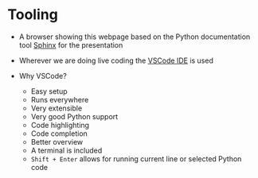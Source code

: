 # Tooling

* A browser showing this webpage based on the Python documentation tool [Sphinx](https://www.sphinx-doc.org/) for the presentation
* Wherever we are doing live coding the [VSCode IDE](https://code.visualstudio.com/docs/languages/python) is used

* Why VSCode?
	* Easy setup
	* Runs everywhere
	* Very extensible
	* Very good Python support
	* Code highlighting
	* Code completion
    * Better overview
    * A terminal is included
	* `Shift + Enter` allows for running current line or selected Python code
